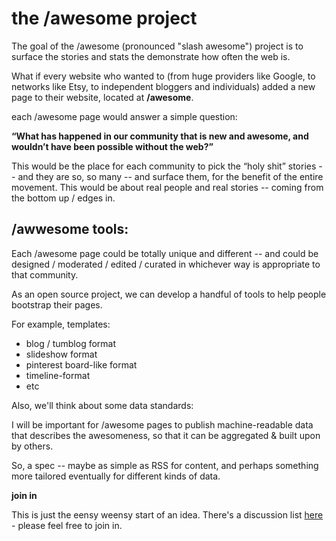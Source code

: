 # the /awesome project

The goal of the /awesome (pronounced "slash awesome") project is to surface the stories and stats the demonstrate how often the web is.

What if every website who wanted to (from huge providers like Google, to networks like Etsy, to independent bloggers and individuals) added a new page to their website, located at **/awesome**.

each /awesome page would answer a simple question:

**“What has happened in our community that is new and awesome, and wouldn’t have been possible without the web?”**

This would be the place for each community to pick the “holy shit” stories -- and they are so, so many -- and surface them, for the benefit of the entire movement.   This would be about real people and real stories -- coming from the bottom up / edges in.  

## /awwesome tools:

Each /awesome page could be totally unique and different -- and could be designed / moderated / edited / curated in whichever way is appropriate to that community.

As an open source project, we can develop a handful of tools to help people bootstrap their pages.

For example, templates:
 * blog / tumblog format
 * slideshow format
 * pinterest board-like format
 * timeline-format
 * etc

Also, we'll think about some data standards:

I will be important for /awesome pages to publish machine-readable data that describes the awesomeness, so that it can be aggregated & built upon by others.

So, a spec -- maybe as simple as RSS for content, and perhaps something more tailored eventually for different kinds of data.

**join in**

This is just the eensy weensy start of an idea.  There's a discussion list [here](https://groups.google.com/forum/?fromgroups#!forum/slashawesome) - please feel free to join in.
